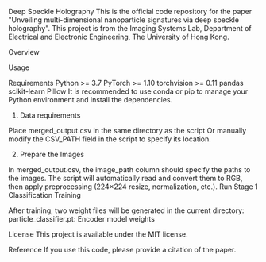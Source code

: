 Deep Speckle Holography
This is the official code repository for the paper "Unveiling multi-dimensional nanoparticle signatures via deep speckle holography". This project is from the Imaging Systems Lab, Department of Electrical and Electronic Engineering, The University of Hong Kong.

Overview


Usage

Requirements
Python >= 3.7
PyTorch >= 1.10
torchvision >= 0.11
pandas
scikit-learn
Pillow
It is recommended to use conda or pip to manage your Python environment and install the dependencies.


1. Data requirements

Place merged_output.csv in the same directory as the script
Or manually modify the CSV_PATH field in the script to specify its location.

2. Prepare the Images

In merged_output.csv, the image_path column should specify the paths to the images.
The script will automatically read and convert them to RGB, then apply preprocessing (224×224 resize, normalization, etc.).
Run Stage 1 Classification Training


After training, two weight files will be generated in the current directory:
particle_classifier.pt: Encoder model weights


License
This project is available under the MIT license.

Reference
If you use this code, please provide a citation of the paper.
